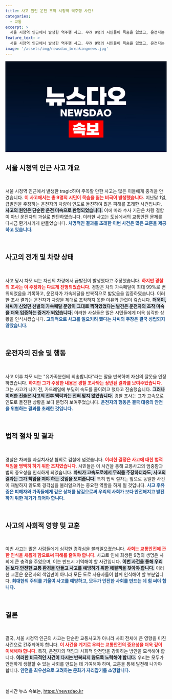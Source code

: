 ```yaml
---
title: 사고 원인 운전 조작 시청역 역주행 사건!
categories:
  - 교통
excerpt: >
  서울 시청역 인근에서 발생한 역주행 사고. 무려 9명의 시민들이 목숨을 잃었고, 운전자는 급발진을 주장했지만 경찰은 운전 미숙으로 결론지었습니다. 진실이 밝혀지는 과정에서 그가 남긴 한마디는?
feature_text: >
  서울 시청역 인근에서 발생한 역주행 사고. 무려 9명의 시민들이 목숨을 잃었고, 운전자는 급발진을 주장했지만 경찰은 운전 미숙으로 결론지었습니다. 진실이 밝혀지는 과정에서 그가 남긴 한마디는?
image: '/assets/img/newsdao_breakingnews.jpg'
---
```


<p><img src="/assets/img/newsdao_breakingnews.jpg" alt="koreaapp 속보" /></p>

<h2 data-ke-size="size26">서울 시청역 인근 사고 개요</h2>

<p data-ke-size="size16">&nbsp;</p>

<p>서울 시청역 인근에서 발생한 tragic하며 주목할 만한 사고는 많은 이들에게 충격을 안겼습니다. <b><span style="color: #ee2323;">이 사고에서는 총 9명의 시민이 목숨을 잃는 비극이 발생했습니다.</span></b> 지난달 1일, 급발진을 주장하는 운전자의 차량이 인도로 돌진하여 많은 피해를 초래한 사건입니다. <b><span style="background-color: #21538527;">사고의 원인은 단순한 운전 미숙으로 판명되었습니다.</span></b> 이에 따라 수사 기관은 차량 결함이 아닌 운전자의 과실로 판단하였습니다. 이러한 사고는 도심에서의 교통안전 문제를 다시금 환기시키게 만들었습니다. <b><span style="color: #1a5490;">치명적인 결과를 초래한 이번 사건은 많은 교훈을 제공하고 있습니다.</span></b></p>

<p data-ke-size="size16">&nbsp;</p>

<h2 data-ke-size="size26">사고의 전개 및 차량 상태</h2>

<p data-ke-size="size16">&nbsp;</p>

<p>사고 당시 차모 씨는 자신의 차량에서 급발진이 발생했다고 주장했습니다. <b><span style="color: #ee2323;">하지만 경찰의 조사는 이 주장과는 다르게 진행되었습니다.</span></b> 경찰은 차의 가속페달이 최대 99%로 변위되었음을 기록하고, 운전자가 가속페달을 반복적으로 밟았음을 입증하였습니다. 이러한 조사 결과는 운전자가 차량을 제대로 조작하지 못한 이유와 관련이 깊습니다. <b><span style="background-color: #21538527;">더욱이, 차씨가 신었던 신발의 가속페달 문양이 그대로 찍혀있었다는 발견은 운전자의 조작 미숙을 더욱 입증하는 증거가 되었습니다.</span></b> 이러한 사실들은 많은 시민들에게 더욱 심각한 상황을 인식시켰습니다. <b><span style="color: #1a5490;">고의적으로 사고를 일으키려 했다는 차씨의 주장은 결국 성립되지 않았습니다.</span></b></p>

<p data-ke-size="size16">&nbsp;</p>

<h2 data-ke-size="size26">운전자의 진술 및 행동</h2>

<p data-ke-size="size16">&nbsp;</p>

<p>사고 이후 차모 씨는 "유가족분한테 죄송합니다"라는 말을 반복하며 자신의 잘못을 인정하였습니다. <b><span style="color: #ee2323;">하지만 그가 주장한 내용은 경찰 조사와는 상반된 결과를 보여주었습니다.</span></b> 그는 사고가 나기 전, 가드레일에 부딪혀 속도를 줄이려고 했다고 진술했습니다. <b><span style="background-color: #21538527;">그러나 이러한 진술은 사고의 전후 맥락과는 전혀 맞지 않았습니다.</span></b> 경찰 조사는 그가 고속으로 인도로 돌진한 상황을 보다 분명히 보여주었습니다. <b><span style="color: #1a5490;">운전자의 행동은 결국 대중의 안전을 위협하는 결과를 초래한 것입니다.</span></b></p>

<p data-ke-size="size16">&nbsp;</p>

<h2 data-ke-size="size26">법적 절차 및 결과</h2>

<p data-ke-size="size16">&nbsp;</p>

<p>경찰은 차씨를 과실치사상 혐의로 검찰에 넘겼습니다. <b><span style="color: #ee2323;">이러한 결정은 사고에 대한 법적 책임을 명백히 하기 위한 조치였습니다.</span></b> 시민들은 이 사건을 통해 교통사고의 엄중함과 법의 중요성을 인식하게 되었습니다. <b><span style="background-color: #21538527;">차씨가 고속도로에서 무죄를 주장하더라도, 사고의 결과는 그가 책임을 져야 하는 것임을 보여줍니다.</span></b> 특히 법적 절차는 앞으로 동일한 사건이 재발하지 않도록 경각심을 불러일으키는 중요한 역할을 하게 될 것입니다. <b><span style="color: #1a5490;">사고 후유증은 피해자와 가족들에게 깊은 상처를 남김으로써 우리의 사회가 보다 안전해지고 발전하기 위한 계기가 되어야 합니다.</span></b></p>

<p data-ke-size="size16">&nbsp;</p>

<h2 data-ke-size="size26">사고의 사회적 영향 및 교훈</h2>

<p data-ke-size="size16">&nbsp;</p>

<p>이번 사고는 많은 사람들에게 심각한 경각심을 불러일으켰습니다. <b><span style="color: #ee2323;">사회는 교통안전에 관한 인식을 새롭게 함으로써 피해를 줄여야 합니다.</span></b> 사고로 인해 희생된 9명의 생명은 사회에 큰 충격을 주었으며, 이는 반드시 기억해야 할 사건입니다. <b><span style="background-color: #21538527;">이번 사건을 통해 우리는 보다 안전한 교통 환경을 만들고 사고를 예방하기 위한 해결책을 찾아야 합니다.</span></b> 이러한 교훈은 운전자의 책임만이 아니라 모든 도로 사용자들이 함께 인식해야 할 부분입니다. <b><span style="color: #1a5490;">최대한의 주의를 기울여 사고를 예방하고, 모두가 안전한 사회를 만드는 데 힘 써야 합니다.</span></b></p>

<p data-ke-size="size16">&nbsp;</p>

<h2 data-ke-size="size26">결론</h2>

<p data-ke-size="size16">&nbsp;</p>

<p>결국, 서울 시청역 인근의 사고는 단순한 교통사고가 아니라 사회 전체에 큰 영향을 미친 사건으로 간주되어야 합니다. <b><span style="color: #ee2323;">이 사건을 계기로 우리는 교통안전의 중요성을 더욱 깊이 이해해야 합니다.</span></b> 특히, 운전자의 책임과 사회적 안전망을 강화하는 방안을 모색해야 합니다. <b><span style="background-color: #21538527;">이러한 비극적인 사건이 다시는 반복되지 않도록 노력해야 합니다.</span></b> 우리는 모두가 안전하게 생활할 수 있는 사회를 만드는 데 기여해야 하며, 교훈을 통해 발전해 나가야 합니다. <b><span style="color: #1a5490;">안전을 최우선으로 고려하는 문화가 자리잡기를 소망합니다.</span></b> </p>

<p data-ke-size="size16">&nbsp;</p>
실시간 뉴스 속보는, <a href="https://newsdao.kr" rel="dofollow">https://newsdao.kr</a>


